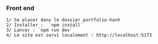 ### Front end

    1/ Se placer dans le dossier portfolio-hanh
    2/ Installer :  `npm install`
    3/ Lancer : `npm run dev`
    4/ Le site est servi localement : http://localhost:5173
